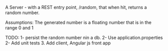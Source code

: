 A Server - with a REST entry point, /random, that when hit, returns a random number.

Assumptions:
The generated number is a floating number that is in the range 0  and 1

TODO: 
1- persist the random number nin a db.
2- Use application.properties
2- Add unit tests
3. Add client, Angular js front app
